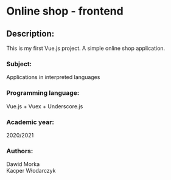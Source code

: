# Online shop - frontend

## Description:
This is my first Vue.js project. A simple online shop application.

### Subject:
Applications in interpreted languages

### Programming language:
Vue.js + Vuex + Underscore.js

### Academic year:
2020/2021

### Authors:
Dawid Morka\
Kacper Włodarczyk
